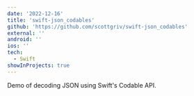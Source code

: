 ```yaml
---
date: '2022-12-16'
title: 'swift-json_codables'
github: 'https://github.com/scottgriv/swift-json_codables'
external: ''
android: ''
ios: ''
tech:
  - Swift
showInProjects: true
---
```


Demo of decoding JSON using Swift's Codable API.
